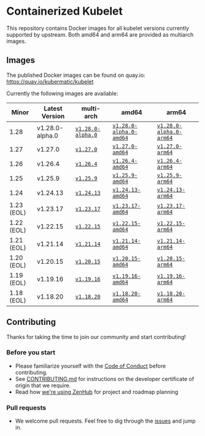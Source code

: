 # Containerized Kubelet

This repository contains Docker images for all kubelet versions currently supported by upstream.
Both amd64 and arm64 are provided as multiarch images.

## Images

The published Docker images can be found on quay.io: https://quay.io/kubermatic/kubelet

Currently the following images are available:

<!-- versions_start -->
| Minor | Latest Version | multi-arch | amd64 | arm64 |
| ----- | ------- | ---------- | ----- | ----- |
| 1.28 | v1.28.0-alpha.0 | [`v1.28.0-alpha.0`](https://quay.io/kubermatic/kubelet:v1.28.0-alpha.0) | [`v1.28.0-alpha.0-amd64`](https://quay.io/kubermatic/kubelet:v1.28.0-alpha.0-amd64) | [`v1.28.0-alpha.0-arm64`](https://quay.io/kubermatic/kubelet:v1.28.0-alpha.0-arm64) |
| 1.27 | v1.27.0 | [`v1.27.0`](https://quay.io/kubermatic/kubelet:v1.27.0) | [`v1.27.0-amd64`](https://quay.io/kubermatic/kubelet:v1.27.0-amd64) | [`v1.27.0-arm64`](https://quay.io/kubermatic/kubelet:v1.27.0-arm64) |
| 1.26 | v1.26.4 | [`v1.26.4`](https://quay.io/kubermatic/kubelet:v1.26.4) | [`v1.26.4-amd64`](https://quay.io/kubermatic/kubelet:v1.26.4-amd64) | [`v1.26.4-arm64`](https://quay.io/kubermatic/kubelet:v1.26.4-arm64) |
| 1.25 | v1.25.9 | [`v1.25.9`](https://quay.io/kubermatic/kubelet:v1.25.9) | [`v1.25.9-amd64`](https://quay.io/kubermatic/kubelet:v1.25.9-amd64) | [`v1.25.9-arm64`](https://quay.io/kubermatic/kubelet:v1.25.9-arm64) |
| 1.24 | v1.24.13 | [`v1.24.13`](https://quay.io/kubermatic/kubelet:v1.24.13) | [`v1.24.13-amd64`](https://quay.io/kubermatic/kubelet:v1.24.13-amd64) | [`v1.24.13-arm64`](https://quay.io/kubermatic/kubelet:v1.24.13-arm64) |
| 1.23 (EOL) | v1.23.17 | [`v1.23.17`](https://quay.io/kubermatic/kubelet:v1.23.17) | [`v1.23.17-amd64`](https://quay.io/kubermatic/kubelet:v1.23.17-amd64) | [`v1.23.17-arm64`](https://quay.io/kubermatic/kubelet:v1.23.17-arm64) |
| 1.22 (EOL) | v1.22.15 | [`v1.22.15`](https://quay.io/kubermatic/kubelet:v1.22.15) | [`v1.22.15-amd64`](https://quay.io/kubermatic/kubelet:v1.22.15-amd64) | [`v1.22.15-arm64`](https://quay.io/kubermatic/kubelet:v1.22.15-arm64) |
| 1.21 (EOL) | v1.21.14 | [`v1.21.14`](https://quay.io/kubermatic/kubelet:v1.21.14) | [`v1.21.14-amd64`](https://quay.io/kubermatic/kubelet:v1.21.14-amd64) | [`v1.21.14-arm64`](https://quay.io/kubermatic/kubelet:v1.21.14-arm64) |
| 1.20 (EOL) | v1.20.15 | [`v1.20.15`](https://quay.io/kubermatic/kubelet:v1.20.15) | [`v1.20.15-amd64`](https://quay.io/kubermatic/kubelet:v1.20.15-amd64) | [`v1.20.15-arm64`](https://quay.io/kubermatic/kubelet:v1.20.15-arm64) |
| 1.19 (EOL) | v1.19.16 | [`v1.19.16`](https://quay.io/kubermatic/kubelet:v1.19.16) | [`v1.19.16-amd64`](https://quay.io/kubermatic/kubelet:v1.19.16-amd64) | [`v1.19.16-arm64`](https://quay.io/kubermatic/kubelet:v1.19.16-arm64) |
| 1.18 (EOL) | v1.18.20 | [`v1.18.20`](https://quay.io/kubermatic/kubelet:v1.18.20) | [`v1.18.20-amd64`](https://quay.io/kubermatic/kubelet:v1.18.20-amd64) | [`v1.18.20-arm64`](https://quay.io/kubermatic/kubelet:v1.18.20-arm64) |


<!-- versions_end -->

## Contributing

Thanks for taking the time to join our community and start contributing!

### Before you start

* Please familiarize yourself with the [Code of Conduct][3] before contributing.
* See [CONTRIBUTING.md][2] for instructions on the developer certificate of origin that we require.
* Read how [we're using ZenHub][13] for project and roadmap planning

### Pull requests

* We welcome pull requests. Feel free to dig through the [issues][1] and jump in.

[1]: https://github.com/kubermatic/kubelet/issues
[2]: https://github.com/kubermatic/kubelet/blob/main/CONTRIBUTING.md
[3]: https://github.com/kubermatic/kubelet/blob/main/CODE_OF_CONDUCT.md

[11]: https://groups.google.com/forum/#!forum/kubermatic-dev
[12]: https://kubermatic.slack.com/messages/kubelet
[13]: https://github.com/kubermatic/kubelet/blob/main/Zenhub.md
[15]: http://slack.kubermatic.io/
